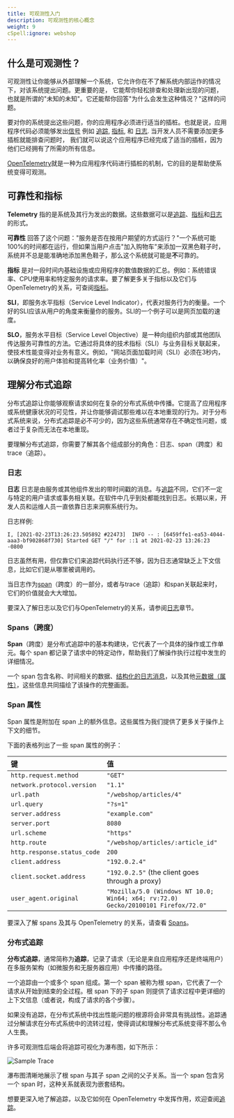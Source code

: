 ```yaml
---
title: 可观测性入门
description: 可观测性的核心概念
weight: 9
cSpell:ignore: webshop
---
```


## 什么是可观测性？

可观测性让你能够从外部理解一个系统，它允许你在不了解系统内部运作的情况下，对该系统提出问题。更重要的是，
它能帮你轻松排查和处理新出现的问题，也就是所谓的"未知的未知"。它还能帮你回答"为什么会发生这种情况？"这样的问题。

要对你的系统提出这些问题，你的应用程序必须进行适当的插桩。也就是说，应用程序代码必须能够发出[信号](/docs/concepts/signals/)
例如
[追踪](/docs/concepts/signals/traces/),
[指标](/docs/concepts/signals/metrics/), 和
[日志](/docs/concepts/signals/logs/). 当开发人员不需要添加更多插桩就能排查问题时，
我们就可以说这个应用程序已经完成了适当的插桩，因为他们已经拥有了所需的所有信息。

[OpenTelemetry](/docs/what-is-opentelemetry/)就是一种为应用程序代码进行插桩的机制，它的目的是帮助使系统变得可观测。

## 可靠性和指标

**Telemetry** 指的是系统及其行为发出的数据。这些数据可以是[追踪](/docs/concepts/signals/traces/)、[指标](/docs/concepts/signals/metrics/)和[日志](/docs/concepts/signals/logs/)的形式。

**可靠性** 回答了这个问题："服务是否在按用户期望的方式运行？"一个系统可能100%的时间都在运行，但如果当用户点击"加入购物车"来添加一双黑色鞋子时，系统并不总是能准确地添加黑色鞋子，那么这个系统就可能是**不**可靠的。

**指标** 是对一段时间内基础设施或应用程序的数值数据的汇总。例如：系统错误率、CPU使用率和特定服务的请求率。要了解更多关于指标以及它们与OpenTelemetry的关系，可查阅[指标](/docs/concepts/signals/metrics/)。

**SLI**，即服务水平指标（Service Level Indicator），代表对服务行为的衡量。一个好的SLI应该从用户的角度来衡量你的服务。SLI的一个例子可以是网页加载的速度。

**SLO**，服务水平目标（Service Level Objective）是一种向组织内部或其他团队传达服务可靠性的方法。它通过将具体的技术指标（SLI）与业务目标关联起来，使技术性能变得对业务有意义。例如，"网站页面加载时间（SLI）必须在3秒内，以确保良好的用户体验和提高转化率（业务价值）"。

## 理解分布式追踪

分布式追踪让你能够观察请求如何在复杂的分布式系统中传播。它提高了应用程序或系统健康状况的可见性，并让你能够调试那些难以在本地重现的行为。对于分布式系统来说，分布式追踪是必不可少的，因为这些系统通常存在不确定性问题，或者过于复杂而无法在本地重现。

要理解分布式追踪，你需要了解其各个组成部分的角色：日志、span（跨度）和 trace（追踪）。

### 日志

**日志** 日志是由服务或其他组件发出的带时间戳的消息。与[追踪](#分布式追踪)不同，它们不一定与特定的用户请求或事务相关联。在软件中几乎到处都能找到日志。长期以来，开发人员和运维人员一直依靠日志来洞察系统行为。

日志样例:

```text
I, [2021-02-23T13:26:23.505892 #22473]  INFO -- : [6459ffe1-ea53-4044-aaa3-bf902868f730] Started GET "/" for ::1 at 2021-02-23 13:26:23 -0800
```

日志虽然有用，但仅靠它们来追踪代码执行还不够，因为日志通常缺乏上下文信息，比如它们是从哪里被调用的。

当日志作为[span](#Spans（跨度）)（跨度）的一部分，或者与trace（追踪）和span关联起来时，它们的价值就会大大增加。

要深入了解日志以及它们与OpenTelemetry的关系，请参阅[日志](/docs/concepts/signals/logs/)章节。

### Spans（跨度）

**Span**（跨度）是分布式追踪中的基本构建块，它代表了一个具体的操作或工作单元。每个 span 都记录了请求中的特定动作，帮助我们了解操作执行过程中发生的详细情况。

一个 span 包含名称、时间相关的数据、[结构化的日志消息](/docs/concepts/signals/traces/#span-events)，以及其他[元数据（属性）](/docs/concepts/signals/traces/#attributes)，这些信息共同描绘了该操作的完整画面。

### Span 属性

Span 属性是附加在 span 上的额外信息。这些属性为我们提供了更多关于操作上下文的细节。

下面的表格列出了一些 span 属性的例子：

| 键                          | 值                                                                                 |
| :-------------------------- | :--------------------------------------------------------------------------------- |
| `http.request.method`       | `"GET"`                                                                            |
| `network.protocol.version`  | `"1.1"`                                                                            |
| `url.path`                  | `"/webshop/articles/4"`                                                            |
| `url.query`                 | `"?s=1"`                                                                           |
| `server.address`            | `"example.com"`                                                                    |
| `server.port`               | `8080`                                                                             |
| `url.scheme`                | `"https"`                                                                          |
| `http.route`                | `"/webshop/articles/:article_id"`                                                  |
| `http.response.status_code` | `200`                                                                              |
| `client.address`            | `"192.0.2.4"`                                                                      |
| `client.socket.address`     | `"192.0.2.5"` (the client goes through a proxy)                                    |
| `user_agent.original`       | `"Mozilla/5.0 (Windows NT 10.0; Win64; x64; rv:72.0) Gecko/20100101 Firefox/72.0"` |

要深入了解 spans 及其与 OpenTelemetry 的关系，请查看 [Spans](/docs/concepts/signals/traces/#spans)。

### 分布式追踪

**分布式追踪**，通常简称为**追踪**，记录了请求（无论是来自应用程序还是终端用户）在多服务架构（如微服务和无服务器应用）中传播的路径。

一个追踪由一个或多个 span 组成。第一个 span 被称为根 span，它代表了一个请求从开始到结束的全过程。根 span 下的子 span 则提供了请求过程中更详细的上下文信息（或者说，构成了请求的各个步骤）。

如果没有追踪，在分布式系统中找出性能问题的根源将会非常具有挑战性。追踪通过分解请求在分布式系统中的流转过程，使得调试和理解分布式系统变得不那么令人生畏。

许多可观测性后端会将追踪可视化为瀑布图，如下所示：

![Sample Trace](/img/waterfall-trace.svg 'Trace waterfall diagram')

瀑布图清晰地展示了根 span 与其子 span 之间的父子关系。当一个 span 包含另一个 span 时，这种关系就表现为嵌套结构。

想要更深入地了解追踪，以及它如何在 OpenTelemetry 中发挥作用，欢迎查阅[追踪](/docs/concepts/signals/traces/)。
